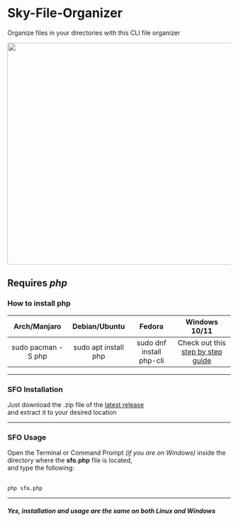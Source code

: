 # Sky-File-Organizer
Organize files in your directories with this CLI file organizer

<img src="https://i.ibb.co/8dsFy8K/Screenshot-2023-11-30-21-04-39.png" height="500" width="1000">

<h2><b>Requires <i>php</i></b></h2>
<h3>How to install php</h3>

|  **Arch/Manjaro**  |   **Debian/Ubuntu**  |        **Fedora**        |                                                        **Windows 10/11**                                                        |
|:------------------:|:--------------------:|:------------------------:|:-------------------------------------------------------------------------------------------------------------------------------:|
| sudo pacman -S php | sudo apt install php | sudo dnf install php-cli | Check out this <a href="https://www.geeksforgeeks.org/how-to-install-php-in-windows-10/" target="_blank">step by step guide</a> |

<hr>

<h3>SFO Installation</h3>
Just download the .zip file of the <a href="https://github.com/SkylerHope/Sky-File-Organizer/releases" target="_blank">latest release</a> <br/>
and extract it to your desired location

<hr>

<h3>SFO Usage</h3>
Open the Terminal or Command Prompt <i>(if you are on Windows)</i> inside the directory where the <b>sfo.php</b> file is located, <br/>
and type the following:
<br/><br/>

```
php sfo.php
```

<hr>

<h5>Yes, installation and usage are the same on both Linux and Windows</h5>
